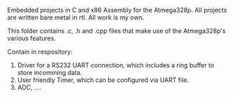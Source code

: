 Embedded projects in C and x86 Assembly for the Atmega328p. All projects are written bare metal in rtl. All work is my own. 

This folder contains .c, .h and .cpp files that make use of the Atmega328p's various features. 

Contain in respository:
1. Driver for a RS232 UART connection, which includes a ring buffer to store incomming data.
2. User friendly Timer, which can be configured via UART file.
3. ADC, ....

